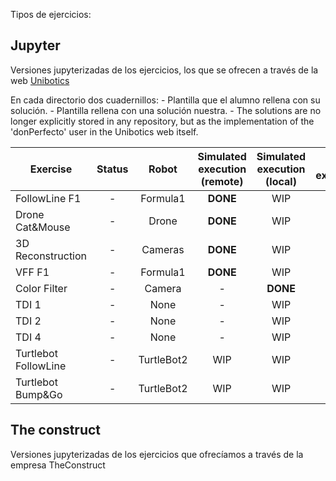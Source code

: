 Tipos de ejercicios:

## Jupyter

Versiones jupyterizadas de los ejercicios, los que se ofrecen a través de la web [Unibotics](unibotics.org)

En cada directorio dos cuadernillos:
    - Plantilla que el alumno rellena con su solución.
    - Plantilla rellena con una solución nuestra.
    - 
The solutions are no longer explicitly stored in any repository, but as the implementation of the 'donPerfecto' user in the Unibotics web itself.

| Exercise        | Status | Robot | Simulated execution (remote) | Simulated execution (local)  | Real execution  | Solution | Theory |
| ------------- | :-----: | :-----: | :-------------: | :-----: | :---------: | :---------: | :---------: |
| FollowLine F1 | - | Formula1 | **DONE**  |  WIP  |  - | **DONE** | **DONE** |
| Drone Cat&Mouse | - | Drone | **DONE**  |  WIP  |  - | WIP | **DONE** |
| 3D Reconstruction | - | Cameras | **DONE**  |  WIP  |  - | **DONE** | **DONE** |
| VFF F1 | - | Formula1 | **DONE**  |  WIP  |  -| WIP | **DONE** |
| Color Filter | - | Camera | - |  **DONE**  |  **DONE** | WIP | **DONE** |
| TDI 1 | - | None | -  |  WIP  |  - | WIP | WIP |
| TDI 2 | - | None | -  |  WIP  |  - | WIP | WIP |
| TDI 4 | - | None | -  |  WIP  |  - | WIP | WIP |
| Turtlebot FollowLine | - | TurtleBot2 | WIP  |  WIP  |  WIP | WIP | **DONE** |
| Turtlebot Bump&Go | - | TurtleBot2 | WIP  |  WIP  |  WIP | WIP | **DONE** |


## The construct

Versiones jupyterizadas de los ejercicios que ofrecíamos a través de la empresa TheConstruct
